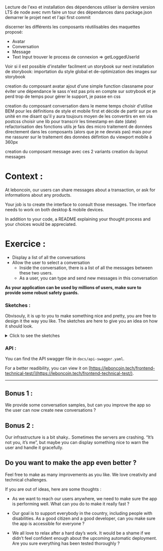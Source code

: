 Lecture de l'exo et installation des dépendences
utiliser la dernière version LTS de node avec nvm
faire un tour des dépendances dans package.json
demarrer le projet next et l'api
first commit

discerner les différents les composants réutilisables des maquettes proposé:
- Avatar
- Conversation
- Message
- Text Input
trouver le process de connexion => getLoggedUserId

Voir si il est possible d'installer facilment un storybook sur next
installation de storybook: importation du style global et de-optimization des images sur storybook

creation du composant avatar
ajout d'une simple function classname pour éviter une dépendance
le sass n'est pas pris en compte sur sotrybook et je perd trop de temps pour gérer le support, je passe en css

creation du composant conversation
dans le meme temps choisir d'utilise BEM pour les définitions de style et mobile first et décide de partir sur px en unité en me disant qu'il y aura toujours moyen de les convertirs en em via postcss
choisir une lib pour transcrir les timestamp en date (date)
refactorisation des fonctions utils
je fais des micro traitement de données directement dans les composants (alors que je ne devrais pas) mais pour me rassurer sur le traitement des données
défintion du viewport mobile à 360px

creation du composant message avec ces 2 variants
creation du layout messages

# Context :

At leboncoin, our users can share messages about a transaction, or ask for informations about any products.

Your job is to create the interface to consult those messages.
The interface needs to work on both desktop & mobile devices.

In addition to your code, a README explaining your thought process and your choices would be appreciated.

# Exercice :

- Display a list of all the conversations
- Allow the user to select a conversation
  - Inside the conversation, there is a list of all the messages between these two users.
  - As a user, you can type and send new messages in this conversation

**As your application can be used by millions of users, make sure to provide some robust safety guards.**

### Sketches :

Obvisouly, it is up to you to make something nice and pretty, you are free to design it the way you like. The sketches are here to give you an idea on how it should look.

<details>
  <summary>Click to see the sketches</summary>
  
Mobile list :

![](./sketches/list-mobile.jpg)

Desktop list :

![](./sketches/list-desktop.jpg)

Mobile conversation :

![](./sketches/conv-mobile.jpg)

Desktop conversation :

![](./sketches/conv-desktop.jpg)

</details>

### API :

You can find the API swagger file in `docs/api-swagger.yaml`.

For a better readibility, you can view it on [https://leboncoin.tech/frontend-technical-test/](https://leboncoin.tech/frontend-technical-test/).

---

## Bonus 1 :

We provide some conversation samples, but can you improve the app so the user can now create new conversations ?

## Bonus 2 :

Our infrastructure is a bit shaky.. Sometimes the servers are crashing. “It’s not you, it’s me”, but maybe you can display something nice to warn the user and handle it gracefully.

## Do you want to make the app even better ?

Feel free to make as many improvements as you like.
We love creativity and technical challenges.

If you are out of ideas, here are some thoughts :

- As we want to reach our users anywhere, we need to make sure the app is performing well. What can you do to make it really fast ?

- Our goal is to support everybody in the country, including people with disabilities. As a good citizen and a good developer, can you make sure the app is accessible for everyone ?

- We all love to relax after a hard day’s work. It would be a shame if we didn’t feel confident enough about the upcoming automatic deployment. Are you sure everything has been tested thoroughly ?
